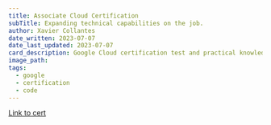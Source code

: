 ```yaml
---
title: Associate Cloud Certification
subTitle: Expanding technical capabilities on the job.
author: Xavier Collantes
date_written: 2023-07-07
date_last_updated: 2023-07-07
card_description: Google Cloud certification test and practical knowledge.
image_path:
tags:
  - google
  - certification
  - code
---
```


[Link to cert](https://www.credential.net/80f4b296-3033-4ae3-a53b-469c28e1b901#gs.3f56w9)

